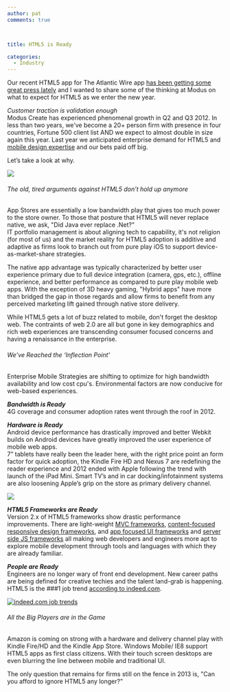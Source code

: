 ```yaml
---
author: pat
comments: true



title: HTML5 is Ready

categories:
  - Industry
---
```


Our recent HTML5 app for The Atlantic Wire app [has been getting some great press lately](http://www.adweek.com/news/press/atlantic-places-another-bet-apps-146400) and I wanted to share some of the thinking at Modus on what to expect for HTML5 as we enter the new year.





_Customer traction is validation enough_  
Modus Create has experienced phenomenal growth in Q2 and Q3 2012. In less than two years, we’ve become a 20+ person firm with presence in four countries, Fortune 500 client list AND we expect to almost double in size again this year. Last year we anticipated enterprise demand for HTML5 and [mobile design expertise](http://moduscreate.com/capabilities/mobile-apps/) and our bets paid off big.





Let’s take a look at why.





![](../assets/uploads//2013/01/html5-is-ready-banner2.png)





###### The old, tired arguments against HTML5 don’t hold up anymore





App Stores are essentially a low bandwidth play that gives too much power to the store owner. To those that posture that HTML5 will never replace native, we ask, "Did Java ever replace .Net?"  
IT portfolio management is about aligning tech to capability, it's not religion (for most of us) and the market reality for HTML5 adoption is additive and adaptive as firms look to branch out from pure play iOS to support device-as-market-share strategies.





The native app advantage was typically characterized by better user experience primary due to full device integration (camera, gps, etc.), offline experience, and better performance as compared to pure play mobile web apps. With the exception of 3D heavy gaming, "Hybrid apps" have more than bridged the gap in those regards and allow firms to benefit from any perceived marketing lift gained through native store delivery.





While HTML5 gets a lot of buzz related to mobile, don't forget the desktop web. The contraints of web 2.0 are all but gone in key demographics and rich web experiences are transcending consumer focused concerns and having a renaissance in the enterprise.





###### We’ve Reached the ‘Inflection Point'





Enterprise Mobile Strategies are shifting to optimize for high bandwidth availability and low cost cpu's. Environmental factors are now conducive for web-based experiences.





**_Bandwidth is Ready_**  
4G coverage and consumer adoption rates went through the roof in 2012.





**_Hardware is Ready_**  
Android device performance has drastically improved and better Webkit builds on Android devices have greatly improved the user experience of mobile web apps.  
7” tablets have really been the leader here, with the right price point an form factor for quick adoption, the Kindle Fire HD and Nexus 7 are redefining the reader experience and 2012 ended with Apple following the trend with launch of the iPad Mini. Smart TV’s and in car docking/infotainment systems are also loosening Apple’s grip on the store as primary delivery channel.





[![](../assets/uploads//2013/01/amazon-kindle-store2.png)](http://moduscreate.com/html5-is-ready/amazon-kindle-store/)





**_HTML5 Frameworks are Ready_**  
Version 2.x of HTML5 frameworks show drastic performance improvements. There are light-weight [MVC frameworks](http://backbonejs.org/), [content-focused responsive design frameworks](http://www.infoworld.com/slideshow/80986/infoworlds-2013-technology-of-the-year-award-winners-210419###slide10), and [app focused UI frameworks](http://www.infoworld.com/slideshow/80986/infoworlds-2013-technology-of-the-year-award-winners-210419###slide11) and [server side JS frameworks](http://www.infoworld.com/slideshow/80986/infoworlds-2013-technology-of-the-year-award-winners-210419###slide16) all making web developers and engineers more apt to explore mobile development through tools and languages with which they are already familiar.





**_People are Ready_**  
Engineers are no longer wary of front end development. New career paths are being defined for creative techies and the talent land-grab is happening. HTML5 is the ###1 job trend [according to indeed.com](http://www.indeed.com/jobtrends).





[![indeed.com job trends](../assets/uploads//2013/01/indeed-com-job-trends2.png)](http://moduscreate.com/html5-is-ready/indeed-com-job-trends/)





###### All the Big Players are in the Game





Amazon is coming on strong with a hardware and delivery channel play with Kindle Fire/HD and the Kindle App Store. Windows Mobile/ IE8 support HTML5 apps as first class citizens. With their touch screen desktops are even blurring the line between mobile and traditional UI.





The only question that remains for firms still on the fence in 2013 is, "Can you afford to ignore HTML5 any longer?"



